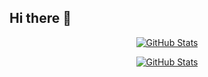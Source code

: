 ## Hi there 👋
<p align="center">  
  <a href="https://github.com/greenpanda111">
    <img alt="GitHub Stats" src="https://github-readme-streak-stats.herokuapp.com?user=greenpanda111&theme=transparent&hide_border=true&border_radius=0"/>
  </a>
</p>

<p align="center">
  <a href="https://github.com/anuraghazra/github-readme-stats">
    <img alt="GitHub Stats" src="https://github-readme-stats.vercel.app/api/top-langs/?username=greenpanda111&layout=compact&theme=dark"/>
  </a>
</p>
